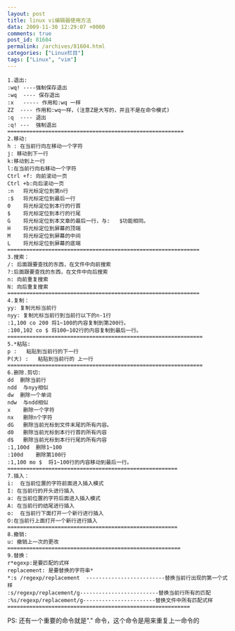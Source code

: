 ```yaml
---
layout: post
title: linux vi编辑器使用方法
data: 2009-11-30 12:29:07 +0000
comments: true
post_id: 81604
permalink: /archives/81604.html
categories: ["Linux栏目"]
tags: ["Linux", "vim"]
---
```


    1.退出:
    :wq! ----强制保存退出
    :wq  ---- 保存退出
    :x   ----- 作用和:wq 一样
    ZZ  ---- 作用和:wq一样，(注意Z是大写的，并且不是在命令模式)
    :q  ---- 退出
    :q! ---  强制退出
    ========================================================
    2.移动:
    h : 在当前行向左移动一个字符
    j: 移动到下一行
    k:移动到上一行
    l:在当前行向右移动一个字符
    Ctrl +f: 向前滚动一页
    Ctrl +b:向后滚动一页
    :n   将光标定位到第n行
    :$   将光标定位到最后一行
    0    将光标定位到本行的行首
    $    将光标定位到本行的行尾
    G    将光标定位到本文章的最后一行，与:   $功能相同。
    H    将光标定位到屏幕的顶端
    M    将光标定位到屏幕的中间
    L    将光标定位到屏幕的底端
    =============================================================
    3.搜索：
    /: 后面跟要查找的东西，在文件中向前搜索
    ?:后面跟要查找的东西，在文件中向后搜索
    n: 向前重复搜索
    N: 向后重复搜索
    =============================================================
    4.复制：
    yy: 复制光标当前行
    nyy: 复制光标当前行到当前行以下的n-1行
    :1,100 co 200 将1~100的内容复制到第200行。
    :100,102 co $ 将100~102行的内容复制到最后一行。
    ==============================================================
    5.*粘贴:
    p :   粘贴到当前行的下一行
    P(大) :   粘贴到当前行的 上一行
    ==============================================================
    6.删除.剪切:
    dd  删除当前行
    ndd  与nyy相似
    dw  删除一个单词
    ndw  与ndd相似
    x    删除一个字符
    nx   删除n个字符
    dG   删除当前光标到文件末尾的所有内容。
    d0   删除当前光标到本行行首的所有内容
    d$   删除当前光标到本行行尾的所有内容
    :1,100d  删除1~100
    :100d    删除第100行
    :1,100 mo $  将1~100行的内容移动到最后一行。
    ======================================================
    7.插入：
    i:  在当前位置的字符前面进入插入模式
    I: 在当前行的开头进行插入
    a: 在当前位置的字符后面进入插入模式
    A: 在当前行的结尾进行插入
    o:  在当前行下面打开一个新行进行插入
    O:在当前行上面打开一个新行进行插入
    ======================================================
    8.撤销:
    u: 撤销上一次的更改
    =======================================================
    9.替换：
    r*egexp:是要匹配的式样
    replacement: 是要替换的字符串*
    *:s /regexp/replacement  -------------------------替换当前行出现的第一个式样
    :s/regexp/replacement/g-------------------------替换当前行所有的匹配
    :%s/regexp/replacement/g-----------------------替换文件中所有匹配式样
    ==========================================================

PS: 还有一个重要的命令就是"." 命令，这个命令是用来重复上一命令的

